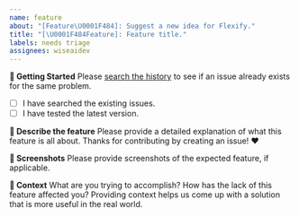 ```yaml
---
name: feature
about: "[Feature\U0001F484]: Suggest a new idea for Flexify."
title: "[\U0001F484Feature]: Feature title."
labels: needs triage
assignees: wiseaidev
---
```


**👶 Getting Started**
Please [search the history](https://github.com/wiseaidev/flexify/issues) to see if an issue already exists for the same problem.

- [ ] I have searched the existing issues.
- [ ] I have tested the latest version.

**📝 Describe the feature**
Please provide a detailed explanation of what this feature is all about. Thanks for contributing by creating an issue! ❤️

**📸 Screenshots**
Please provide screenshots of the expected feature, if applicable.

**🔦 Context**
What are you trying to accomplish? How has the lack of this feature affected you? Providing context helps us come up with a solution that is more useful in the real world.
